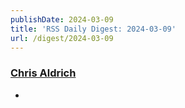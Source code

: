 ```yaml
---
publishDate: 2024-03-09
title: 'RSS Daily Digest: 2024-03-09'
url: /digest/2024-03-09
---
```


### [Chris Aldrich](https://boffosocko.com/)

  * [](https://boffosocko.com/2024/03/08/use-your-tools/)
  
